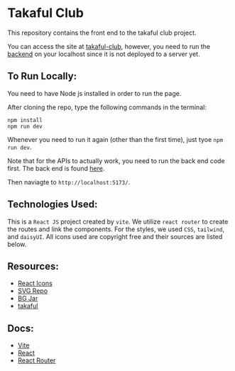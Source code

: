 # Takaful Club
This repository contains the front end to the takaful club project.


You can access the site at [takaful-club](https://takaful-club.netlify.app/programs), however, you need to run the [backend](https://github.com/Alaeddin03/api.project.web) on your localhost since it is not deployed to a server yet.

## To Run Locally:

You need to have Node js installed in order to run the page.

After cloning the repo, type the following commands in the terminal:
```
npm install
npm run dev
```
Whenever you need to run it again (other than the first time), just tyoe `npm run dev`.

Note that for the APIs to actually work, you need to run the back end code first. 
The back end is found [here](https://github.com/Alaeddin03/api.project.web).

Then naviagte to `http://localhost:5173/`.


## Technologies Used:
This is a `React JS` project created by `vite`. We utilize `react router` to create the routes and link the components. For the styles, we used `CSS`, `tailwind`, and `daisyUI`. All icons used are copyright free and their sources are listed below.


## Resources:
- [React Icons](https://react-icons.github.io/react-icons)
- [SVG Repo](https://www.svgrepo.com/)
- [BG Jar](https://bgjar.com/)
- [takaful](https://www.takaful.sa)


## Docs:
- [Vite](https://vitejs.dev/guide)
- [React](https://react.dev/learn)
- [React Router](https://reactrouter.com/en/main/start/overview)